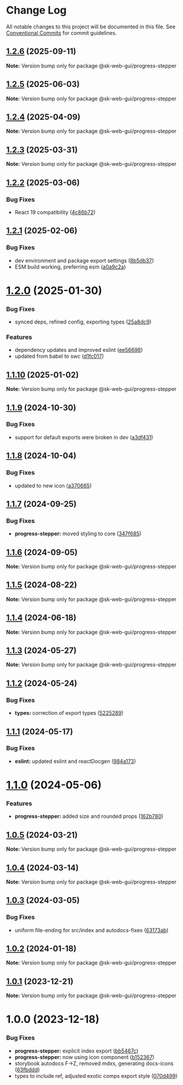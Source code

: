 # Change Log

All notable changes to this project will be documented in this file.
See [Conventional Commits](https://conventionalcommits.org) for commit guidelines.

## [1.2.6](https://github.com/Sundsvallskommun/web-shared-components/compare/@sk-web-gui/progress-stepper@1.2.5...@sk-web-gui/progress-stepper@1.2.6) (2025-09-11)

**Note:** Version bump only for package @sk-web-gui/progress-stepper

## [1.2.5](https://github.com/Sundsvallskommun/web-shared-components/compare/@sk-web-gui/progress-stepper@1.2.4...@sk-web-gui/progress-stepper@1.2.5) (2025-06-03)

**Note:** Version bump only for package @sk-web-gui/progress-stepper

## [1.2.4](https://github.com/Sundsvallskommun/web-shared-components/compare/@sk-web-gui/progress-stepper@1.2.3...@sk-web-gui/progress-stepper@1.2.4) (2025-04-09)

**Note:** Version bump only for package @sk-web-gui/progress-stepper

## [1.2.3](https://github.com/Sundsvallskommun/web-shared-components/compare/@sk-web-gui/progress-stepper@1.2.2...@sk-web-gui/progress-stepper@1.2.3) (2025-03-31)

**Note:** Version bump only for package @sk-web-gui/progress-stepper

## [1.2.2](https://github.com/Sundsvallskommun/web-shared-components/compare/@sk-web-gui/progress-stepper@1.2.1...@sk-web-gui/progress-stepper@1.2.2) (2025-03-06)

### Bug Fixes

- React 19 compatibility ([4c86b72](https://github.com/Sundsvallskommun/web-shared-components/commit/4c86b721f0e6e7110cf79adcda457367d66eb980))

## [1.2.1](https://github.com/Sundsvallskommun/web-shared-components/compare/@sk-web-gui/progress-stepper@1.2.0...@sk-web-gui/progress-stepper@1.2.1) (2025-02-06)

### Bug Fixes

- dev environment and package export settings ([8b5db37](https://github.com/Sundsvallskommun/web-shared-components/commit/8b5db37a3d1cdefe5409c1750f04cae6f57e4bb1))
- ESM build working, preferring esm ([a0a9c2a](https://github.com/Sundsvallskommun/web-shared-components/commit/a0a9c2a2f21c60df7f384bc2ac3479e101b1ab7d))

# [1.2.0](https://github.com/Sundsvallskommun/web-shared-components/compare/@sk-web-gui/progress-stepper@1.1.10...@sk-web-gui/progress-stepper@1.2.0) (2025-01-30)

### Bug Fixes

- synced deps, refined config, exporting types ([25a8dc9](https://github.com/Sundsvallskommun/web-shared-components/commit/25a8dc9b32bf94ab65782cb26e230514f9224468))

### Features

- dependency updates and improved eslint ([ee56698](https://github.com/Sundsvallskommun/web-shared-components/commit/ee56698550bd45c1711eba643042cb6379ebd8f6))
- updated from babel to swc ([d1fc017](https://github.com/Sundsvallskommun/web-shared-components/commit/d1fc01761ba14f93d93b272ff802267ff86efbdc))

## [1.1.10](https://github.com/Sundsvallskommun/web-shared-components/compare/@sk-web-gui/progress-stepper@1.1.9...@sk-web-gui/progress-stepper@1.1.10) (2025-01-02)

**Note:** Version bump only for package @sk-web-gui/progress-stepper

## [1.1.9](https://github.com/Sundsvallskommun/web-shared-components/compare/@sk-web-gui/progress-stepper@1.1.8...@sk-web-gui/progress-stepper@1.1.9) (2024-10-30)

### Bug Fixes

- support for default exports were broken in dev ([a3df431](https://github.com/Sundsvallskommun/web-shared-components/commit/a3df431658d2e7650bd14b94ca18af797065bea3))

## [1.1.8](https://github.com/Sundsvallskommun/web-shared-components/compare/@sk-web-gui/progress-stepper@1.1.7...@sk-web-gui/progress-stepper@1.1.8) (2024-10-04)

### Bug Fixes

- updated to new icon ([a370665](https://github.com/Sundsvallskommun/web-shared-components/commit/a3706654ef72bc43946267437f8ee43fc02beaa3))

## [1.1.7](https://github.com/Sundsvallskommun/web-shared-components/compare/@sk-web-gui/progress-stepper@1.1.6...@sk-web-gui/progress-stepper@1.1.7) (2024-09-25)

### Bug Fixes

- **progress-stepper:** moved styling to core ([347f685](https://github.com/Sundsvallskommun/web-shared-components/commit/347f68523a8fdb40cb44bc76cf992243956b4152))

## [1.1.6](https://github.com/Sundsvallskommun/web-shared-components/compare/@sk-web-gui/progress-stepper@1.1.5...@sk-web-gui/progress-stepper@1.1.6) (2024-09-05)

**Note:** Version bump only for package @sk-web-gui/progress-stepper

## [1.1.5](https://github.com/Sundsvallskommun/web-shared-components/compare/@sk-web-gui/progress-stepper@1.1.4...@sk-web-gui/progress-stepper@1.1.5) (2024-08-22)

**Note:** Version bump only for package @sk-web-gui/progress-stepper

## [1.1.4](https://github.com/Sundsvallskommun/web-shared-components/compare/@sk-web-gui/progress-stepper@1.1.3...@sk-web-gui/progress-stepper@1.1.4) (2024-06-18)

**Note:** Version bump only for package @sk-web-gui/progress-stepper

## [1.1.3](https://github.com/Sundsvallskommun/web-shared-components/compare/@sk-web-gui/progress-stepper@1.1.2...@sk-web-gui/progress-stepper@1.1.3) (2024-05-27)

**Note:** Version bump only for package @sk-web-gui/progress-stepper

## [1.1.2](https://github.com/Sundsvallskommun/web-shared-components/compare/@sk-web-gui/progress-stepper@1.1.1...@sk-web-gui/progress-stepper@1.1.2) (2024-05-24)

### Bug Fixes

- **types:** correction of export types ([5225289](https://github.com/Sundsvallskommun/web-shared-components/commit/52252890b4206faa9bc70111e75f1ef818e0d8fe))

## [1.1.1](https://github.com/Sundsvallskommun/web-shared-components/compare/@sk-web-gui/progress-stepper@1.1.0...@sk-web-gui/progress-stepper@1.1.1) (2024-05-17)

### Bug Fixes

- **eslint:** updated eslint and reactDocgen ([984a173](https://github.com/Sundsvallskommun/web-shared-components/commit/984a17371f052a0cbe23d01fd31722f0fa2a56eb))

# [1.1.0](https://github.com/Sundsvallskommun/web-shared-components/compare/@sk-web-gui/progress-stepper@1.0.5...@sk-web-gui/progress-stepper@1.1.0) (2024-05-06)

### Features

- **progress-stepper:** added size and rounded props ([162b780](https://github.com/Sundsvallskommun/web-shared-components/commit/162b780e33e77dd08aad303b313d1460d78e403f))

## [1.0.5](https://github.com/Sundsvallskommun/web-shared-components/compare/@sk-web-gui/progress-stepper@1.0.4...@sk-web-gui/progress-stepper@1.0.5) (2024-03-21)

**Note:** Version bump only for package @sk-web-gui/progress-stepper

## [1.0.4](https://github.com/Sundsvallskommun/web-shared-components/compare/@sk-web-gui/progress-stepper@1.0.3...@sk-web-gui/progress-stepper@1.0.4) (2024-03-14)

**Note:** Version bump only for package @sk-web-gui/progress-stepper

## [1.0.3](https://github.com/Sundsvallskommun/web-shared-components/compare/@sk-web-gui/progress-stepper@1.0.2...@sk-web-gui/progress-stepper@1.0.3) (2024-03-05)

### Bug Fixes

- uniform file-ending for src/index and autodocs-fixes ([63173ab](https://github.com/Sundsvallskommun/web-shared-components/commit/63173ab9474b4cb3bc97da6b780bdfb4ae65990c))

## [1.0.2](https://github.com/Sundsvallskommun/web-shared-components/compare/@sk-web-gui/progress-stepper@1.0.1...@sk-web-gui/progress-stepper@1.0.2) (2024-01-18)

**Note:** Version bump only for package @sk-web-gui/progress-stepper

## [1.0.1](https://github.com/Sundsvallskommun/web-shared-components/compare/@sk-web-gui/progress-stepper@1.0.0...@sk-web-gui/progress-stepper@1.0.1) (2023-12-21)

**Note:** Version bump only for package @sk-web-gui/progress-stepper

# 1.0.0 (2023-12-18)

### Bug Fixes

- **progress-stepper:** explicit index export ([bb5467c](https://github.com/Sundsvallskommun/web-shared-components/commit/bb5467c86fbd18fff280a149340e054cd69165f9))
- **progress-stepper:** now using icon component ([b152367](https://github.com/Sundsvallskommun/web-shared-components/commit/b1523676ef343b91211cbe90459ff8cdace9695b))
- storybook autodocs F->Z, removed mdxs, generating docs-icons ([63fbddd](https://github.com/Sundsvallskommun/web-shared-components/commit/63fbddd93035115ae805d7e21ad73ef426e93a42))
- types to include ref, adjusted exotic comps export style ([070d499](https://github.com/Sundsvallskommun/web-shared-components/commit/070d4990ecea5d5ce90ebdd684a381bb8ad95861))
